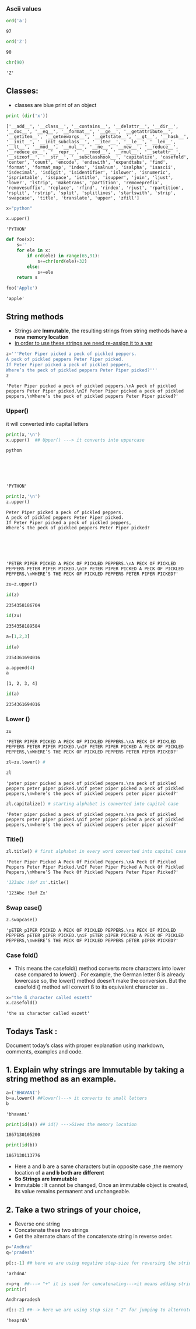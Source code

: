 ### Ascii values


```python
ord('a')
```




    97




```python
ord('Z')
```




    90




```python
chr(90)
```




    'Z'



## Classes: 
*  classes are blue print of an object


```python
print (dir('x'))
```

    ['__add__', '__class__', '__contains__', '__delattr__', '__dir__', '__doc__', '__eq__', '__format__', '__ge__', '__getattribute__', '__getitem__', '__getnewargs__', '__getstate__', '__gt__', '__hash__', '__init__', '__init_subclass__', '__iter__', '__le__', '__len__', '__lt__', '__mod__', '__mul__', '__ne__', '__new__', '__reduce__', '__reduce_ex__', '__repr__', '__rmod__', '__rmul__', '__setattr__', '__sizeof__', '__str__', '__subclasshook__', 'capitalize', 'casefold', 'center', 'count', 'encode', 'endswith', 'expandtabs', 'find', 'format', 'format_map', 'index', 'isalnum', 'isalpha', 'isascii', 'isdecimal', 'isdigit', 'isidentifier', 'islower', 'isnumeric', 'isprintable', 'isspace', 'istitle', 'isupper', 'join', 'ljust', 'lower', 'lstrip', 'maketrans', 'partition', 'removeprefix', 'removesuffix', 'replace', 'rfind', 'rindex', 'rjust', 'rpartition', 'rsplit', 'rstrip', 'split', 'splitlines', 'startswith', 'strip', 'swapcase', 'title', 'translate', 'upper', 'zfill']
    


```python
x="python"
```


```python
x.upper()
```




    'PYTHON'




```python
def foo(x):
    s=''
    for ele in x:
        if ord(ele) in range(65,91):
            s+=chr(ord(ele)+32)
        else:  
            s+=ele
    return s
```


```python
foo('Apple')
```




    'apple'



## String methods

* Strings are <b>Immutable</b>, the resulting strings from string methods have a <b>new memory location</b>
* <u>in order to use these strings,we need re-assign it to a var</u>


```python
z='''Peter Piper picked a peck of pickled peppers.
A peck of pickled peppers Peter Piper picked.
If Peter Piper picked a peck of pickled peppers,
Where’s the peck of pickled peppers Peter Piper picked?'''
z
```




    'Peter Piper picked a peck of pickled peppers.\nA peck of pickled peppers Peter Piper picked.\nIf Peter Piper picked a peck of pickled peppers,\nWhere’s the peck of pickled peppers Peter Piper picked?'



### Upper()
 it will converted into capital letters


```python
print(x,'\n')
x.upper()  ## Upper() ---> it converts into uppercase 
```

    python 
    
    




    'PYTHON'




```python
print(z,'\n')
z.upper()
```

    Peter Piper picked a peck of pickled peppers.
    A peck of pickled peppers Peter Piper picked.
    If Peter Piper picked a peck of pickled peppers,
    Where’s the peck of pickled peppers Peter Piper picked? 
    
    




    'PETER PIPER PICKED A PECK OF PICKLED PEPPERS.\nA PECK OF PICKLED PEPPERS PETER PIPER PICKED.\nIF PETER PIPER PICKED A PECK OF PICKLED PEPPERS,\nWHERE’S THE PECK OF PICKLED PEPPERS PETER PIPER PICKED?'




```python
zu=z.upper()
```


```python
id(z)

```




    2354358186704




```python
id(zu)            
```




    2354358189584




```python
a=[1,2,3]
```


```python
id(a)
```




    2354361694016




```python
a.append(4)
a
```




    [1, 2, 3, 4]




```python
id(a)
```




    2354361694016



### Lower ()


```python
zu
```




    'PETER PIPER PICKED A PECK OF PICKLED PEPPERS.\nA PECK OF PICKLED PEPPERS PETER PIPER PICKED.\nIF PETER PIPER PICKED A PECK OF PICKLED PEPPERS,\nWHERE’S THE PECK OF PICKLED PEPPERS PETER PIPER PICKED?'




```python
zl=zu.lower() # 
```


```python
zl
```




    'peter piper picked a peck of pickled peppers.\na peck of pickled peppers peter piper picked.\nif peter piper picked a peck of pickled peppers,\nwhere’s the peck of pickled peppers peter piper picked?'




```python
zl.capitalize() # starting alphabet is converted into capital case
```




    'Peter piper picked a peck of pickled peppers.\na peck of pickled peppers peter piper picked.\nif peter piper picked a peck of pickled peppers,\nwhere’s the peck of pickled peppers peter piper picked?'



### Title()



```python
zl.title() # first alphabet in every word converted into capital case
```




    'Peter Piper Picked A Peck Of Pickled Peppers.\nA Peck Of Pickled Peppers Peter Piper Picked.\nIf Peter Piper Picked A Peck Of Pickled Peppers,\nWhere’S The Peck Of Pickled Peppers Peter Piper Picked?'




```python
'123abc !def zx'.title()
```




    '123Abc !Def Zx'



### Swap case()


```python
z.swapcase() 
```




    'pETER pIPER PICKED A PECK OF PICKLED PEPPERS.\na PECK OF PICKLED PEPPERS pETER pIPER PICKED.\niF pETER pIPER PICKED A PECK OF PICKLED PEPPERS,\nwHERE’S THE PECK OF PICKLED PEPPERS pETER pIPER PICKED?'



### Case fold()

* This means the casefold() method converts more characters into lower case compared to lower() . For example, the German letter ß is already lowercase so, the lower() method doesn’t make the conversion. But the casefold () method will convert ß to its equivalent character ss .


```python
x="the ß character called eszett"
x.casefold()

```




    'the ss character called eszett'





## Todays Task :


Document today’s class with proper explanation using markdown, comments, examples and code.
  
## 1. Explain why strings are Immutable by taking a string method as an example. 
 



```python
a=('BHAVANI')
b=a.lower() ##lower()---> it converts to small letters
b
```




    'bhavani'




```python
print(id(a)) ## id() --->Gives the memory location
```

    1867130105200
    


```python
print(id(b))
```

    1867130113776
    

* Here a and b are a same characters but in opposite case ,the memory location of <b>a and b both are different</b> 
* <b>So Strings are Immutable </b>
* Immutable : It cannot be changed, Once an immutable object is created, its value remains permanent and unchangeable.

## 2. Take a two strings of your choice, 

* Reverse one string
* Concatenate these two strings
* Get the alternate chars of the concatenate string in reverse order.



```python
p='Andhra'
q='pradesh'
```


```python
p[::-1] ## here we are using negative step-size for reversing the string ,[::] give the entire string
```




    'arhdnA'




```python
r=p+q  ##---> "+" it is used for concatenating--->it means adding strings by using "+" symbol
print(r)
```

    Andhrapradesh
    


```python
r[::-2] ##--> here we are using step size "-2" for jumping to alternate numbers
```




    'heaprdA'




